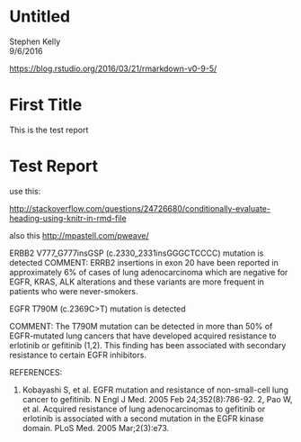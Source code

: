 # Untitled
Stephen Kelly  
9/6/2016  

https://blog.rstudio.org/2016/03/21/rmarkdown-v0-9-5/

# First Title

This is the test report


# Test Report



use this:

http://stackoverflow.com/questions/24726680/conditionally-evaluate-heading-using-knitr-in-rmd-file

also this
http://mpastell.com/pweave/







ERBB2 V777_G777insGSP (c.2330_2331insGGGCTCCCC) mutation is detected
COMMENT: ERRB2 insertions in exon 20 have been reported in approximately 6% of cases of lung adenocarcinoma which are negative for EGFR, KRAS, ALK alterations and these variants are more frequent in patients who were never-smokers. 















EGFR T790M (c.2369C>T) mutation is detected 

COMMENT: The T790M mutation can be detected in more than 50% of EGFR-mutated lung cancers that have developed acquired resistance to erlotinib or gefitinib (1,2). This finding has been associated with secondary resistance to certain EGFR inhibitors.

REFERENCES:
1. Kobayashi S, et al. EGFR mutation and resistance of non-small-cell lung cancer to gefitinib. N Engl J Med. 2005 Feb 24;352(8):786-92. 
2, Pao W, et al. Acquired resistance of lung adenocarcinomas to gefitinib or erlotinib is associated with a second mutation in the EGFR kinase domain. PLoS Med. 2005 Mar;2(3):e73. 






















